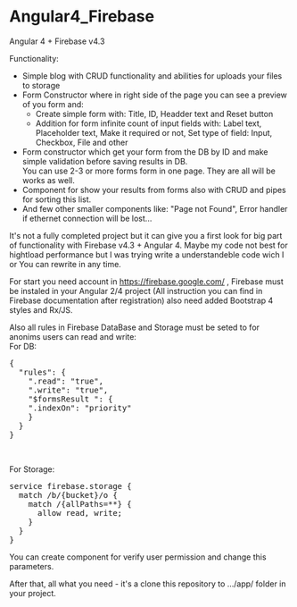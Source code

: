 # Angular4_Firebase
Angular 4 + Firebase v4.3 

Functionality: 
<ul><li>Simple blog with CRUD functionality and abilities for uploads your files to storage</li>
<li>Form Constructor where in right side of the page you can see a preview of you form and:
<ul>
<li>Create simple form with: Title, ID, Headder text and Reset button</li>
<li>Addition for form infinite count of input fields with: Label text, Placeholder text, Make it required or not, Set type of field: Input, Checkbox, File 
and other</li></ul></li>
<li>Form constructor which get your form from the DB by ID and make simple validation before saving results in DB.
<br>You can use 2-3 or more forms form in one page. They are all will be works as well.</li>
<li>Component for show your results from forms also with CRUD and pipes for sorting this list.</li>
<li>And few other smaller components like: "Page not Found", Error handler if ethernet connection will be lost...</li>
</ul>
It's not a fully completed project but it can give you a first look for big part of functionality with Firebase v4.3 + Angular 4. Maybe my code not best for hightload performance but I was trying write a understandeble code wich I or You can rewrite in any time.

For start you need account in https://firebase.google.com/ , Firebase must be instaled in your Angular 2/4 project (All instruction you can find in Firebase documentation after registration) also need  added Bootstrap 4 styles and  Rx/JS.

Also all rules in Firebase DataBase and Storage must be seted to for anonims users can read and write:
<br>
For DB:
<pre>
{
  "rules": {
    ".read": "true",
    ".write": "true",
    "$formsResult ": {
    ".indexOn": "priority"
    }   
  }
}
</pre>
<br>

For Storage: <br>
<pre>
service firebase.storage {
  match /b/{bucket}/o {
    match /{allPaths=**} {
      allow read, write;
    }
  }
}
</pre>
You can create component for verify user permission and change this parameters.

After that, all what you need - it's a clone this repository to  .../app/  folder in your project.
